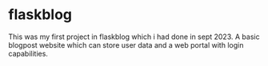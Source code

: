 # flaskblog
This was my first project in flaskblog which i had done in sept 2023. A basic blogpost website which can store user data and a web portal with login capabilities.
